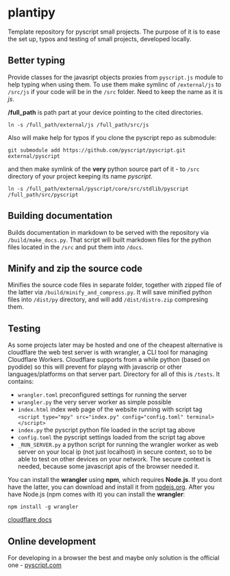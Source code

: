 # plantipy
Template repository for pyscript small projects.
The purpose of it is to ease the set up, typos and testing of small projects, developed locally.


## Better typing
Provide classes for the javasript objects proxies from `pyscript.js` module to help typing when using them.
To use them make symlinc of `/external/js` to `/src/js` if your code will be in the `/src` folder. Need to keep the name as it is _js_.

__/full_path__ is path part at your device pointing to the cited directories.

```
ln -s /full_path/external/js /full_path/src/js
```

Also will make help for typos if you clone the pyscript repo as submodule:

```
git submodule add https://github.com/pyscript/pyscript.git external/pyscript
```

and then make symlink of the **very** python source part of it - to `/src` directory of your project keeping its name _pyscript_.

```
ln -s /full_path/external/pyscript/core/src/stdlib/pyscript /full_path/src/pyscript
```


## Building documentation
Builds documentation in markdown to be served with the repository via `/build/make_docs.py`.
That script will built markdown files for the python files located in the `/src` and put them into `/docs`.


## Minify and zip the source code
Minifies the source code files in separate folder, together with zipped file of the latter via `/build/minify_and_compress.py`.
It will save minified python files into `/dist/py` directory, and will add `/dist/distro.zip` compresing them.


## Testing
As some projects later may be hosted and one of the cheapest alternative is cloudflare the web test server is with wrangler, a CLI tool for managing Cloudflare Workers.
Cloudflare supports from a while python (based on pyodide) so this will prevent for playng with javascrip or other languages/platforms on that server part.
Directory for all of this is `/tests`.
It contains:

- `wrangler.toml` preconfigured settings for running the server
- `wrangler.py` the very server worker as simple possible
- `index.html` index web page of the website running with script tag `<script type="mpy" src="index.py" config="config.toml" terminal></script>` 
- `index.py` the pyscript python file loaded in the script tag above
- `config.toml` the pyscript settings loaded from the script tag above
- `_RUN_SERVER.py` a python script for running the wrangler worker as web server on your local ip (not just localhost) in secure context, so to be able to test on other devices on your network. The secure context is needed, because some javascript apis of the browser needed it.

You can install the **wrangler** using **npm**, which requires **Node.js**. If you dont have the latter, you can download and install it from [nodejs.org](nodejs.org). 
After you have Node.js (npm comes with it) you can install the **wrangler**:

```
npm install -g wrangler
```
[cloudflare docs](https://developers.cloudflare.com/workers/wrangler/install-and-update/)


## Online development
For developing in a browser the best and maybe only solution is the official one - [pyscript.com](pyscript.com)